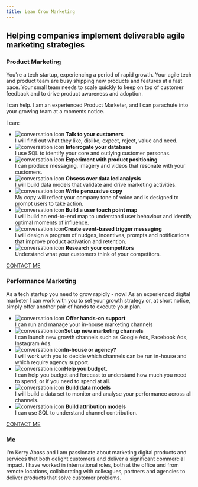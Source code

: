```yaml
---
title: Lean Crow Marketing
---
```

<div class="hero">
    <h2>Helping companies implement deliverable agile marketing strategies</h2>
</div>

<div id="product" class="section">
    <div class="section-content">
        <h3>Product Marketing</h3>
        <p>You're a tech startup, experiencing a period of rapid growth. Your agile tech and product team are busy shipping new products and features at a fast pace. Your small team needs to scale quickly to keep on top of customer feedback and to drive product awareness and adoption.</p>
        <p>I can help. I am an experienced Product Marketer, and I can parachute into your growing team at a moments notice.</p>

<p>I can:</p>
        <ul>
          <li><img src="img/002-conversation.svg" alt="conversation icon" /> <b>Talk to your customers</b></br>I will find out what they like, dislike, expect, reject, value and need.</li>

<li><img src="img/003-cloud.svg" alt="conversation icon" /> <b>Interrogate your database</b></br>I use SQL to identify your core and outlying customer personas.</li>
          <li> <img src="img/004-lab.svg" alt="conversation icon" /> <b>Experiment with product positioning</b></br>I can produce messaging, imagery and videos that resonate with your customers.</li>
          <li> <img src="img/005-marketing.svg" alt="conversation icon" /> <b>Obsess over data led analysis</b></br>I will build data models that validate and drive marketing activities.</li>
          <li> <img src="img/006-edit.svg" alt="conversation icon" /> <b>Write persuasive copy</b></br>My copy will reflect your company tone of voice and is designed to prompt users to take action.</li>
          <li> <img src="img/007-map.svg" alt="conversation icon" /> <b>Build a user touch point map</b></br>I will build an end-to-end map to understand user behaviour and identify optimal moments of influence.</li>
          <li> <img src="img/008-alert.svg" alt="conversation icon" /><b>Create event-based trigger messaging</b></br>I will design a program of nudges, incentives, prompts and notifications that improve product activation and retention.</li>
          <li> <img src="img/010-client.svg" alt="conversation icon" /> <b>Research your competitors </b></br>Understand what your customers think of your competitors.</li>
        </ul>

  <div class="center"><a href="/contact-me" class="button">CONTACT ME</a></div>

</div>
</div>
<div id="performance" class="section">
    <div class="section-content">
        <h3>Performance Marketing</h3>
        <p>As a tech startup you need to grow rapidly - now! As an experienced digital marketer I can work with you to set your growth strategy or, at short notice, simply offer another pair of hands to execute your plan.</p>

<ul>

<li> <img src="img/011-laptop.svg" alt="conversation icon" /> <b>Offer hands-on support</b></br>I can run and manage your in-house marketing channels</li>

<li> <img src="img/012-ad.svg" alt="conversation icon" /><b>Set up new marketing channels</b></br>I can launch new growth channels such as Google Ads, Facebook Ads, Instagram Ads.</li>

<li> <img src="img/013-house.svg" alt="conversation icon" /><b>In-house or agency?</b></br>I will work with you to decide which channels can be run in-house and which require agency support.</li>

<li> <img src="img/014-budget.svg" alt="conversation icon" /><b>Help you budget.</b></br>I can help you budget and forecast to understand how much you need to spend, or if you need to spend at all.</li>

<li> <img src="img/005-marketing.svg" alt="conversation icon" /> <b>Build data models</b></br>I will build a data set to monitor and analyse your performance across all channels.</li>

<li> <img src="img/015-funnel.svg" alt="conversation icon" /> <b>Build attribution models</b></br>I can use SQL to understand channel contribution.</li>
    </ul>

  <div class="center"><a href="/contact-me" class="button">CONTACT ME</a></div>

</div>
</div>
<div id="me" class="section">
    <div class="section-content">
        <h3>Me</h3>
        <p>I'm Kerry Abass and I am passionate about marketing digital products and services that both delight customers and deliver a significant commercial impact. I have worked in international roles, both at the office and from remote locations, collaborating with colleagues, partners and agencies to deliver products that solve customer problems.  </p>
        </div>
        </div>
